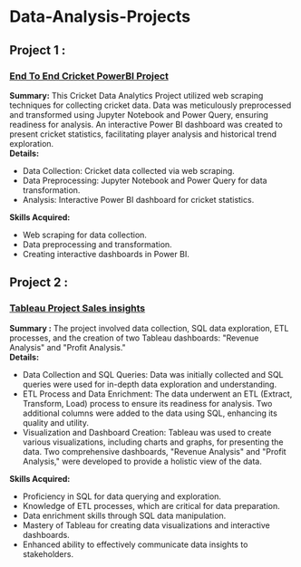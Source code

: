 # Data-Analysis-Projects
<h2 align="left">Project 1 :</h2>
<h3 align="left"><a href="https://github.com/HoussemEddineWeslati/End-To-End-Cricket-Data-Analytics-Project">End To End Cricket PowerBI Project</a></h3>

**Summary:**
This Cricket Data Analytics Project utilized web scraping techniques for collecting cricket data. Data was meticulously preprocessed and transformed using Jupyter Notebook and Power Query, ensuring readiness for analysis. An interactive Power BI dashboard was created to present cricket statistics, facilitating player analysis and historical trend exploration.<br>
**Details:**
- Data Collection: Cricket data collected via web scraping.
- Data Preprocessing: Jupyter Notebook and Power Query for data transformation.
- Analysis: Interactive Power BI dashboard for cricket statistics.<br>

**Skills Acquired:**
- Web scraping for data collection.
- Data preprocessing and transformation.
- Creating interactive dashboards in Power BI.

<h2 align="left">Project 2 :</h2>
<h3 align="left"><a href="https://github.com/HoussemEddineWeslati/Tableau-Project-Sales-insights">Tableau Project Sales insights</a></h3>

**Summary :**
 The project involved data collection, SQL data exploration, ETL processes, and the creation of two Tableau dashboards: "Revenue Analysis" and "Profit Analysis."<br>
**Details:**
- Data Collection and SQL Queries: Data was initially collected and SQL queries were used for in-depth data exploration and understanding.
- ETL Process and Data Enrichment: The data underwent an ETL (Extract, Transform, Load) process to ensure its readiness for analysis. Two additional columns were added to the data using SQL, enhancing its quality and utility.
- Visualization and Dashboard Creation: Tableau was used to create various visualizations, including charts and graphs, for presenting the data. Two comprehensive dashboards, "Revenue Analysis" and "Profit Analysis," were developed to provide a holistic view of the data.<br>

**Skills Acquired:**
- Proficiency in SQL for data querying and exploration.
- Knowledge of ETL processes, which are critical for data preparation.
- Data enrichment skills through SQL data manipulation.
- Mastery of Tableau for creating data visualizations and interactive dashboards.
- Enhanced ability to effectively communicate data insights to stakeholders.
